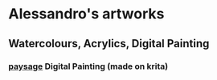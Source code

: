 # Alessandro's artworks  

## Watercolours, Acrylics, Digital Painting

### [paysage](20211208_145557.jpg) Digital Painting (made on krita) 
